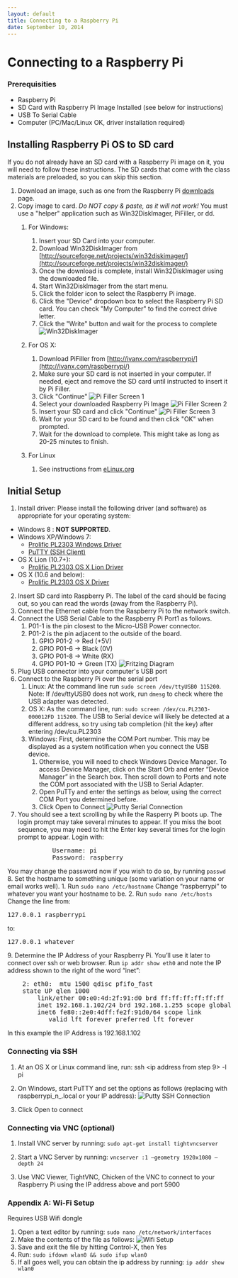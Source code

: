 ```yaml
---
layout: default
title: Connecting to a Raspberry Pi
date: September 10, 2014
---
```


# Connecting to a Raspberry Pi

### Prerequisities
* Raspberry Pi
* SD Card with Raspberry Pi Image Installed (see below for instructions)
* USB To Serial Cable
* Computer (PC/Mac/Linux OK, driver installation required)

## Installing Raspberry Pi OS to SD card
If you do not already have an SD card with a Raspberry Pi image on it, you will need to follow these instructions. The SD cards that come with the class materials are preloaded, so you can skip this section.

1. Download an image, such as one from the Raspberry Pi [downloads](http://www.raspberrypi.org/downloads/) page.
2. Copy image to card. _Do NOT copy & paste, as it will not work!_ You must use a "helper" application such as Win32DiskImager, PiFiller, or dd.
    1. For Windows:
        1. Insert your SD Card into your computer.
        2. Download Win32DiskImager from [http://sourceforge.net/projects/win32diskimager/](http://sourceforge.net/projects/win32diskimager/)
        3. Once the download is complete, install Win32DiskImager using the downloaded file.
        4. Start Win32DiskImager from the start menu.
        5. Click the folder icon to select the Raspberry Pi image.
        6. Click the "Device" dropdown box to select the Raspberry Pi SD card. You can check "My Computer" to find the correct drive letter. 
        7. Click the "Write" button and wait for the process to complete
![Win32DiskImager](/session1/Win32DiskImager.png)

    2. For OS X:
        1. Download PiFiller from [http://ivanx.com/raspberrypi/](http://ivanx.com/raspberrypi/)
        2. Make sure your SD card is not inserted in your computer. If needed, eject and remove the SD card until instructed to insert it by Pi Filler. 
        3. Click "Continue"
	![Pi Filler Screen 1](/session1/PiFiller1.png)
        4. Select your downloaded Raspberry Pi Image
	![Pi Filler Screen 2](/session1/PiFiller2.png)
        5. Insert your SD card and click "Continue"
        ![Pi Filler Screen 3](/session1/PiFiller3.png)
        6. Wait for your SD card to be found and then click "OK" when prompted.
        7. Wait for the download to complete. This might take as long as 20-25 minutes to finish. 	
    3. For Linux
        1. See instructions from [eLinux.org](http://elinux.org/RPi_Easy_SD_Card_Setup#Using_the_Linux_command_line)


## Initial Setup
1. Install driver:
Please install the following driver (and software) as appropriate for your operating system:  

* Windows 8 : __NOT SUPPORTED__.
* Windows XP/Windows 7: 
    * [Prolific PL2303 Windows Driver](https://dl.dropboxusercontent.com/u/1733921/Raspberry%20Pi/PL2303_Prolific_DriverInstaller_v1_8_0.zip)
    * [PuTTY (SSH Client)](http://the.earth.li/~sgtatham/putty/latest/x86/putty.exe)
* OS X Lion (10.7+):
    * [Prolific PL2303 OS X Lion Driver](https://dl.dropboxusercontent.com/u/1733921/Raspberry%20Pi/PL2303_Serial-USB_on_OSX_Lion.pkg)
* OS X (10.6 and below):
    * [Prolific PL2303 OS X Driver](https://dl.dropboxusercontent.com/u/1733921/Raspberry%20Pi/osx-pl2303-0.3.1-10.4-universal.dmg)

2. Insert SD card into Raspberry Pi. The label of the card should be facing out, so you can read the words (away from the Raspberry Pi).
3. Connect the Ethernet cable from the Raspberry Pi to the network switch.	
4. Connect the USB Serial Cable to the Raspberry Pi Port1 as follows.
    1. P01-1 is the pin closest to the Micro-USB Power connector.
    2. P01-2 is the pin adjacent to the outside of the board.
        1. GPIO P01-2 -> Red (+5V)
        2. GPIO P01-6 -> Black (0V)
        3. GPIO P01-8 -> White (RX)
        4. GPIO P01-10 -> Green (TX)
![Fritzing Diagram](/session1/USBTTLConnection.png)
5. Plug USB connector into your computer's USB port
6. Connect to the Raspberry Pi over the serial port
    1. Linux: At the command line run `sudo screen /dev/ttyUSB0 115200`. Note: If /dev/ttyUSB0 does not work, run `dmesg` to check where the USB adapter was detected.
    2. OS X: As the command line, run: `sudo screen /dev/cu.PL2303-000012FD 115200`. The USB to Serial device will likely be detected at a different address, so try using tab completion (hit the <TAB> key)  after entering /dev/cu.PL2303
    3. Windows: First, determine the COM Port number. This may be displayed as a system notification when you connect the USB device. 
        1. Otherwise, you will need to check Windows Device Manager. To access Device Manager, click on the Start Orb and enter “Device Manager” in the Search box. Then scroll down to Ports and note the COM port associated with the USB to Serial Adapter.
        2. Open PuTTy and enter the settings as below, using the correct COM Port you determined before. 
        3. Click Open to Connect
![Putty Serial Connection](/session1/PuttySetup.png)
7. You should see a text scrolling by while the Rasperry Pi boots up. The login prompt may take several minutes to appear. If you miss the boot sequence, you may need to hit the Enter key several times for the login prompt to appear.
Login with:
<pre>
            Username: pi 
            Password: raspberry
</pre>
You may change the password now if you wish to do so, by running `passwd` 
8. Set the hostname to something unique (some variation on your name or email works well). 
    1. Run `sudo nano /etc/hostname`
    Change “raspberrypi” to whatever you want your hostname to be. 
    2. Run `sudo nano /etc/hosts`
        Change the line from:<pre>127.0.0.1 raspberrypi </pre>
            to:
	    <pre>127.0.0.1 whatever</pre>
9. Determine the IP Address of your Raspberry Pi. You’ll use it later to connect over ssh or web browser. 
Run `ip addr show eth0` and note the IP address shown to the right of  the word “inet”:
<pre>
    2: eth0: <BROADCAST,MULTICAST,UP,LOWER_UP> mtu 1500 qdisc pfifo_fast 
    state UP qlen 1000
        link/ether 00:e0:4d:2f:91:d0 brd ff:ff:ff:ff:ff:ff
        inet 192.168.1.102/24 brd 192.168.1.255 scope global eth0
        inet6 fe80::2e0:4dff:fe2f:91d0/64 scope link
           valid_lft forever preferred_lft forever
</pre>
In this example the IP Address is 192.168.1.102


### Connecting via SSH
1) At an OS X or Linux command line, run:
ssh \<ip address from step 9\> -l pi 

2) On Windows, start PuTTY and set the options as follows (replacing with raspberrypi_n_.local or your IP address):
![Putty SSH Connection](/session1/PuttySSHSetup.png)

3) Click Open to connect

### Connecting via VNC (optional)

1) Install VNC server by running:
`sudo apt-get install tightvncserver`

2) Start a VNC Server by running:
`vncserver :1 –geometry 1920x1080 –depth 24`

3) Use VNC Viewer, TightVNC, Chicken of the VNC to connect to your Raspberry 
Pi using the IP address above and port 5900


### Appendix A: Wi-Fi Setup 
Requires USB Wifi dongle

1) Open a text editor by running:
`sudo nano /etc/network/interfaces`
2) Make the contents of the file as follows:
![Wifi Setup](/session1/wifiSetup.png)
3) Save and exit the file by hitting Control-X, then Yes
4) Run:
`sudo ifdown wlan0 && sudo ifup wlan0`
5) If all goes well, you can obtain the ip address by running:
`ip addr show wlan0`

